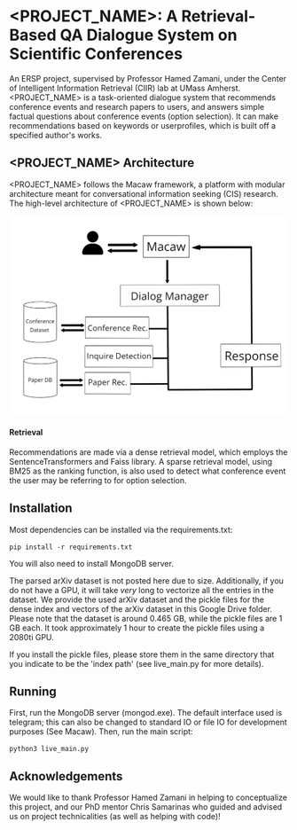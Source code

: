 # <PROJECT_NAME>: A Retrieval-Based QA Dialogue System on Scientific Conferences
An ERSP project, supervised by Professor Hamed Zamani, under the Center of Intelligent Information Retrieval (CIIR) lab at UMass Amherst. <PROJECT_NAME> is a task-oriented dialogue system that recommends conference events and research papers to users, and answers simple factual questions about conference events (option selection). It can make recommendations based on keywords or userprofiles, which is built off a specified author's works.

## <PROJECT_NAME> Architecture
<PROJECT_NAME> follows the Macaw framework, a platform with modular architecture meant for conversational information seeking (CIS) research. The high-level architecture of <PROJECT_NAME> is shown below:

![The high-level architecture of <PROJECT_NAME>](project-name-arch.png)

#### Retrieval
Recommendations are made via a dense retrieval model, which employs the SentenceTransformers and Faiss library. A sparse retrieval model, using BM25 as the ranking function, is also used to detect what conference event the user may be referring to for option selection.

## Installation
Most dependencies can be installed via the requirements.txt:
```
pip install -r requirements.txt
```

You will also need to install MongoDB server.

The parsed arXiv dataset is not posted here due to size. Additionally, if you do not have a GPU, it will take *very* long to vectorize all the entries in the dataset. We provide the used arXiv dataset and the pickle files for the dense index and vectors of the arXiv dataset in this Google Drive folder. Please note that the dataset is around 0.465 GB, while the pickle files are 1 GB each. It took approximately 1 hour to create the pickle files using a 2080ti GPU.

If you install the pickle files, please store them in the same directory that you indicate to be the 'index path' (see live_main.py for more details).

## Running
First, run the MongoDB server (mongod.exe). The default interface used is telegram; this can also be changed to standard IO or file IO for development purposes (See Macaw). Then, run the main script:
```
python3 live_main.py
```

## Acknowledgements
We would like to thank Professor Hamed Zamani in helping to conceptualize this project, and our PhD mentor Chris Samarinas who guided and advised us on project technicalities (as well as helping with code)!
